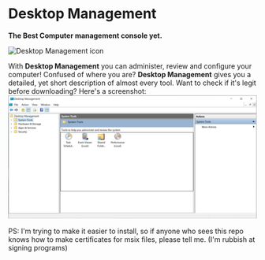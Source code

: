 # Desktop Management
**The Best Computer management console yet.**

![Desktop Management icon](img/Desktop.ico)

With **Desktop Management** you can administer, review and configure your computer!
Confused of where you are? **Desktop Management** gives you a detailed, yet short description of almost every tool.
Want to check if it's legit before downloading? Here's a screenshot:
![Screenshot](img/screenshot1.png)

PS: I'm trying to make it easier to install, so if anyone who sees this repo knows how to make certificates for msix files, please tell me. (I'm rubbish at signing programs)
